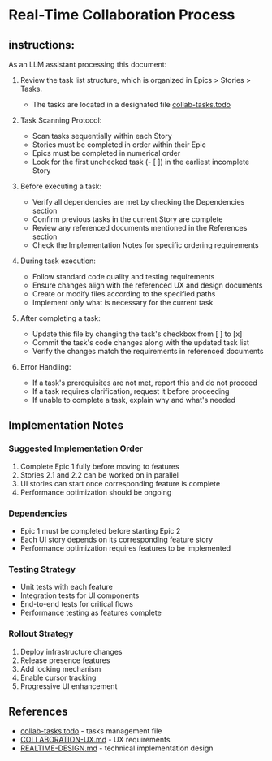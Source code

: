 # Real-Time Collaboration Process

## instructions:

As an LLM assistant processing this document:

1. Review the task list structure, which is organized in Epics > Stories > Tasks.

   - The tasks are located in a designated file [collab-tasks.todo](./collab-tasks.todo)

2. Task Scanning Protocol:

   - Scan tasks sequentially within each Story
   - Stories must be completed in order within their Epic
   - Epics must be completed in numerical order
   - Look for the first unchecked task (- [ ]) in the earliest incomplete Story

3. Before executing a task:

   - Verify all dependencies are met by checking the Dependencies section
   - Confirm previous tasks in the current Story are complete
   - Review any referenced documents mentioned in the References section
   - Check the Implementation Notes for specific ordering requirements

4. During task execution:

   - Follow standard code quality and testing requirements
   - Ensure changes align with the referenced UX and design documents
   - Create or modify files according to the specified paths
   - Implement only what is necessary for the current task

5. After completing a task:

   - Update this file by changing the task's checkbox from [ ] to [x]
   - Commit the task's code changes along with the updated task list
   - Verify the changes match the requirements in referenced documents

6. Error Handling:
   - If a task's prerequisites are not met, report this and do not proceed
   - If a task requires clarification, request it before proceeding
   - If unable to complete a task, explain why and what's needed

## Implementation Notes

### Suggested Implementation Order

1. Complete Epic 1 fully before moving to features
2. Stories 2.1 and 2.2 can be worked on in parallel
3. UI stories can start once corresponding feature is complete
4. Performance optimization should be ongoing

### Dependencies

- Epic 1 must be completed before starting Epic 2
- Each UI story depends on its corresponding feature story
- Performance optimization requires features to be implemented

### Testing Strategy

- Unit tests with each feature
- Integration tests for UI components
- End-to-end tests for critical flows
- Performance testing as features complete

### Rollout Strategy

1. Deploy infrastructure changes
2. Release presence features
3. Add locking mechanism
4. Enable cursor tracking
5. Progressive UI enhancement

## References

- [collab-tasks.todo](./collab-tasks.todo) - tasks management file
- [COLLABORATION-UX.md](./COLLABORATION-UX.md) - UX requirements
- [REALTIME-DESIGN.md](./REALTIME-DESIGN.md) - technical implementation design
